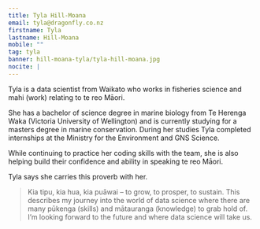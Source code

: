 ```yaml
---
title: Tyla Hill-Moana
email: tyla@dragonfly.co.nz
firstname: Tyla
lastname: Hill-Moana
mobile: ""
tag: tyla
banner: hill-moana-tyla/tyla-hill-moana.jpg
nocite: |
---
```


Tyla is a data scientist from Waikato who works in fisheries science and mahi (work) relating to te reo Māori.

<!--more-->

She has a bachelor of science degree in marine biology from Te Herenga Waka (Victoria University of Wellington) and is currently studying for a masters degree in marine conservation. During her studies Tyla completed internships at the Ministry for the Environment and GNS Science.

While continuing to practice her coding skills with the team, she is also helping build their confidence and ability in speaking te reo Māori.

Tyla says she carries this proverb with her.

> Kia tipu, kia hua, kia puāwai – to grow, to prosper, to sustain. This describes my journey into the world of data science where there are many pūkenga (skills) and mātauranga (knowledge) to grab hold of. I’m looking forward to the future and where data science will take us.

